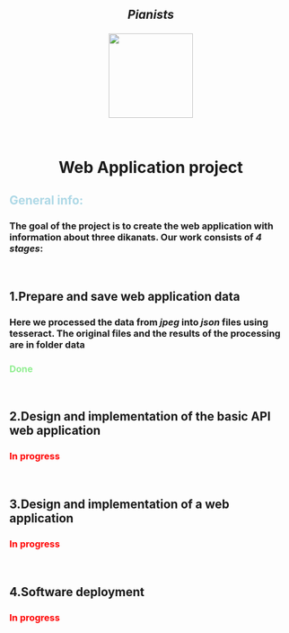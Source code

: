 
<h2> <p align="center">
<b><i>Pianists</i></b>
</p> </h2>
<p align="center">
  <img height="150" src="https://images.freeimages.com/images/premium/small-comps/3339/33399262-piano-keys.jpg">
</p>
<br>
<h1> <p align="center">
<b> Web Application project</b>
</p> </h1>
<h2> <p style="color:lightblue">General info:</p>
</h2>
<h3>
The goal of the project is to create the web application with information about three dikanats. Our work consists of <b><i>4 stages</i></b>: </h3> <br>
<h2>
<b> 1.Prepare and save web application data</b>
</h2>
<h3>
Here we processed the data from <i>jpeg</i> into <i>json</i> files using tesseract. The original files and the results of the processing are in folder <b> data</b></h3>
<h3> <p style="color:lightgreen">Done</p>
</h3>
<br>
<h2>
<b> 2.Design and implementation of the basic API web application</b>
</h2>
<h3> <p style="color:red">In progress</p>
</h3>
<br>
<h2>
<b> 3.Design and implementation of a web application</b>
</h2>
<h3> <p style="color:red">In progress</p>
</h3>
<br>
<h2>
<b> 4.Software deployment</b>
</h3>
<h3> <p style="color:red">In progress</p>
</h3>